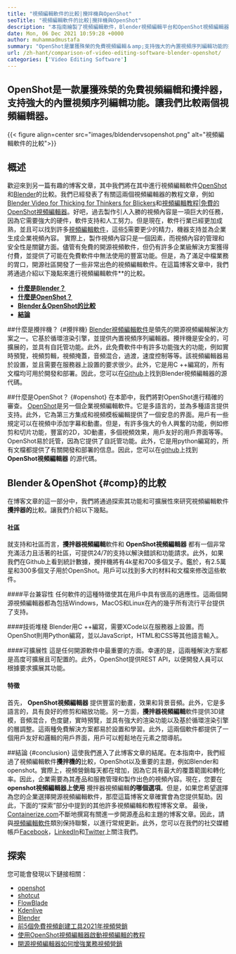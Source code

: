 ```yaml
---
title: "視頻編輯軟件的比較|攪拌機與OpenShot" 
seoTitle: "視頻編輯軟件的比較|攪拌機與OpenShot" 
description: "本指南繪製了視頻編輯軟件，Blender視頻編輯平台和OpenShot視頻編輯器的比較。兩位頂級領先的編輯都是開源的。" 
date: Mon, 06 Dec 2021 10:59:28 +0000
author: muhammadmustafa
summary: "OpenShot是屢獲殊榮的免費視頻編輯＆amp;支持強大的內置視頻序列編輯功能的攪拌機。讓我們比較兩個視頻編輯器。" 
url: /zh-hant/comparison-of-video-editing-software-blender-openshot/
categories: ['Video Editing Software']
---
```


## OpenShot是一款屢獲殊榮的免費視頻編輯和攪拌器，支持強大的內置視頻序列編輯功能。讓我們比較兩個視頻編輯器。

{{< figure align=center src="images/bldendervsopenshot.png" alt="視頻編輯軟件的比較">}}


## 概述
歡迎來到另一篇有趣的博客文章，其中我們將在其中進行視頻編輯軟件[OpenShot][1]和[Blender][2]的比較。我們已經發表了有關這兩個視頻編輯器的教程文章，例如[Blender Video for Thicking for Thinkers for Blickers][3]和[視頻編輯教程|免費的OpenShot視頻編輯器][4]。好吧，過去製作引人入勝的視頻內容是一項巨大的任務，因為它需要強大的硬件，軟件支持和人工努力。但是現在，軟件行業已經更加成熟，並且可以找到許多[視頻編輯軟件][5]，這些[5]需要更少的精力，機器支持並為企業生成企業視頻內容。
實際上，製作視頻內容只是一個因素，而視頻內容的管理和安全性是關鍵方面。儘管有免費的開源視頻軟件，但仍有許多企業級解決方案獲得付費，並提供了可能在免費軟件中無法使用的豐富功能。但是，為了滿足中檔業務的胃口，開源社區開發了一些非常出色的視頻編輯軟件。在這篇博客文章中，我們將通過介紹以下幾點來進行視頻編輯軟件**的比較。
  * **[什麼是Blender？][6]**
  * **[什麼是OpenShot？][7]**
  * **[Blender＆OpenShot的比較][8]**
  * **[結論][9]**

##什麼是攪拌機？   {#攪拌機}
[Blender視頻編輯軟件][10]是領先的開源視頻編輯解決方案之一。它基於循環渲染引擎，並提供內置視頻序列編輯器。攪拌機是安全的，可擴展的，並具有自託管功能。此外，此免費軟件中有許多功能強大的功能，例如實時預覽，視頻剪輯，視頻掩蓋，音頻混合，過渡，速度控制等等。該視頻編輯器易於設置，並且需要在服務器上設置的要求很少。此外，它是用C ++編寫的，所有文檔均可用於開發和部署。因此，您可以在[Github][11]上找到Blender視頻編輯器的源代碼。

##什麼是OpenShot？   {#openshot}
在本節中，我們將對OpenShot進行精確的審查。 [OpenShot][1]是另一個企業視頻編輯軟件。它是多語言的，並為多種語言提供支持。此外，它為第三方集成和視頻模板編輯提供了一個安息的界面。用戶有一些規定可以在視頻中添加字幕和動畫。但是，有許多強大的令人興奮的功能，例如修剪和切片功能，豐富的2D，3D動畫，多個視頻效果，用戶友好的用戶界面等等。 OpenShot易於託管，因為它提供了自託管功能。此外，它是用python編寫的，所有文檔都提供了有關開發和部署的信息。因此，您可以在[github][12]上找到 **OpenShot視頻編輯器** 的源代碼。

## Blender＆OpenShot   {#comp}的比較
在博客文章的這一部分中，我們將通過探索其功能和可擴展性來研究視頻編輯軟件**攪拌器的**比較。讓我們介紹以下幾點。

#### 社區
就支持和社區而言，**攪拌器視頻編輯**軟件和 **OpenShot視頻編輯器** 都有一個非常充滿活力且活著的社區，可提供24/7的支持以解決錯誤和功能請求。此外，如果我們在Github上看到統計數據，攪拌機將有4k星和700多個叉子。鑑於，有2.5萬星和300多個叉子用於OpenShot。用戶可以找到多大的材料和文檔來修改這些軟件。

####平台兼容性
任何軟件的這種特徵使其在用戶中具有很高的適應性。這兩個開源視頻編輯器都為包括Windows，MacOS和Linux在內的幾乎所有流行平台提供了支持。

####技術堆棧
Blender用C ++編寫，需要XCode以在服務器上設置。而OpenShot則用Python編寫，並以JavaScript，HTML和CSS等其他語言輸入。

####可擴展性
這是任何開源軟件中最重要的方面。幸運的是，這兩種解決方案都是高度可擴展且可配置的。此外，OpenShot提供REST API，以便開發人員可以根據要求擴展其功能。

#### **特徵**
首先， **OpenShot視頻編輯器** 提供豐富的動畫，效果和背景音頻。此外，它是多語言的，具有良好的修剪和縮放功能。另一方面，**攪拌器視頻編輯**軟件提供3D建模，音頻混合，色度鍵，實時預覽，並具有強大的渲染功能以及基於循環渲染引擎的層調整。這兩種免費解決方案都易於設置和學習。此外，這兩個軟件都提供了一個用戶友好和邏輯的用戶界面，用戶可以輕鬆地在元素之間導航。

##結論 {#conclusion}
這使我們進入了此博客文章的結尾。在本指南中，我們經過了視頻編輯軟件**攪拌機的**比較，OpenShot以及重要的主題，例如Blender和openshot。實際上，視頻營銷每天都在增加，因為它具有最大的覆蓋範圍和轉化率。因此，企業需要為其產品和服務管理和製作出色的視頻內容。現在，您要在 **openshot視頻編輯器上使用** 攪拌器視頻編輯**的哪個選項**。但是，如果您希望選擇為您的企業選擇開源視頻編輯軟件，那麼這篇博客文章確實會為您提供幫助。因此，下面的“探索”部分中提到的其他許多視頻編輯和教程博客文章。
最後，[Containerize.com][13]不斷地撰寫有關進一步開源產品和主題的博客文章。因此，請與[視頻編輯軟件][14]類別保持聯繫，以進行常規更新。此外，您可以在我們的社交媒體帳戶[Facebook][15]，[LinkedIn][16]和[Twitter][17]上關注我們。

## 探索
您可能會發現以下鏈接相關：
  * [openshot][1]
  * [shotcut][18]
  * [FlowBlade][19]
  * [Kdenlive][20]
  * [Blender][2]
  * [前5個免費視頻創建工具2021年視頻營銷][21]
  * [使用OpenShot視頻編輯器啟動視頻編輯的教程][22]
  * [開源視頻編輯器如何增強業務視頻營銷][23]

  
[1]: https://products.containerize.com/video-editing-software/openshot
[2]: https://products.containerize.com/video-editing-software/blender
[3]: https://blog.containerize.com/video-editing-software/blender-video-editing-tutorial-for-beginners/
[4]: https://blog.containerize.com/video-editing-software/openshot-video-editor-tutorial-for-beginners-open-source/
[5]: https://products.containerize.com/video-editing-software/
[6]: #blender
[7]: #openshot
[8]: #comp
[9]: #Conclusion
[10]: https://products.containerize.com/video-editing-software/blender/
[11]: https://github.com/blender/blender
[12]: https://github.com/OpenShot/openshot-qt
[13]: https://www.containerize.com/
[14]: https://products.containerize.com/video-editing-software
[15]: https://web.facebook.com/containerize
[16]: https://www.linkedin.com/company/containerize/
[17]: https://twitter.com/containerize_co
[18]: https://products.containerize.com/video-editing-software/shotcut
[19]: https://products.containerize.com/video-editing-software/flowblade
[20]: https://products.containerize.com/video-editing-software/kdenlive
[21]: https://blog.containerize.com/video-editing-software/top-5-open-source-video-editor-software-for-video-marketing/
[22]: https://blog.containerize.com/video-editing-software/openshot-video-editor-tutorial-for-beginners-open-source/
[23]: https://blog.containerize.com/video-editing-software/how-video-editing-software-improves-business-video-marketing/
